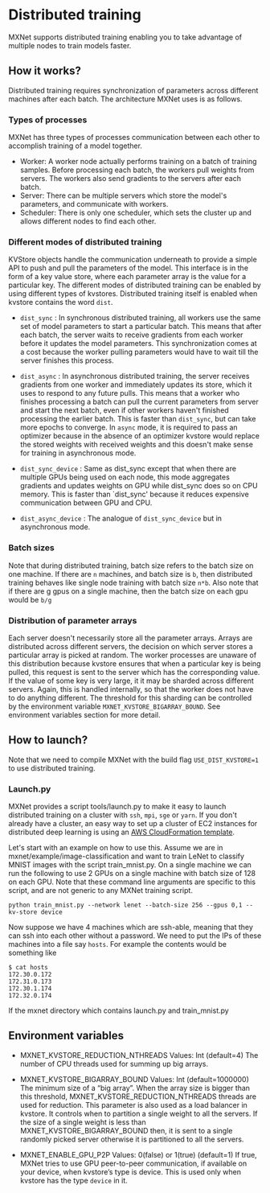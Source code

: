 # Distributed training

MXNet supports distributed training enabling you to take advantage of multiple nodes to train models faster.

## How it works?

Distributed training requires synchronization of parameters across different machines after each batch. The architecture MXNet uses is as follows.

### Types of processes
MXNet has three types of processes communication between each other to accomplish training of a model together.
- Worker: A worker node actually performs training on a batch of training samples. Before processing each batch, the workers pull weights from servers. The workers also send gradients to the servers after each batch.
- Server: There can be multiple servers which store the model's parameters, and communicate with workers.
- Scheduler: There is only one scheduler, which sets the cluster up and allows different nodes to find each other.

### Different modes of distributed training
KVStore objects handle the communication underneath to provide a simple API to push and pull the parameters of the model. This interface is in the form of a key value store, where each parameter array is the value for a particular key. The different modes of distributed training can be enabled by using different types of kvstores. Distributed training itself is enabled when kvstore contains the word `dist`.

- `dist_sync` : In synchronous distributed training, all workers use the same set of model parameters to start a particular batch. This means that after each batch, the server waits to receive gradients from each worker before it updates the model parameters. This synchronization comes at a cost because the worker pulling parameters would have to wait till the server finishes this process.

- `dist_async` : In asynchronous distributed training, the server receives gradients from one worker and immediately updates its store, which it uses to respond to any future pulls. This means that a worker who finishes processing a batch can pull the current parameters from server and start the next batch, even if other workers haven't finished processing the earlier batch. This is faster than `dist_sync`, but can take more epochs to converge. In `async` mode, it is required to pass an optimizer because in the absence of an optimizer kvstore would replace the stored weights with received weights and this doesn't make sense for training in asynchronous mode.

- `dist_sync_device` : Same as dist_sync except that when there are multiple GPUs being used on each node, this mode aggregates gradients and updates weights on GPU while dist_sync does so on CPU memory. This is faster than `dist_sync' because it reduces expensive communication between GPU and CPU.

- `dist_async_device` : The analogue of `dist_sync_device` but in asynchronous mode.

### Batch sizes
Note that during distributed training, batch size refers to the batch size on one machine. If there are `n` machines, and batch size is `b`, then distributed training behaves like single node training with batch size `n*b`. Also note that if there are g gpus on a single machine, then the batch size on each gpu would be `b/g`

### Distribution of parameter arrays
Each server doesn't necessarily store all the parameter arrays. Arrays are distributed across different servers, the decision on which server stores a particular array is picked at random. The worker processes are unaware of this distribution because kvstore ensures that when a particular key is being pulled, this request is sent to the server which has the corresponding value.
If the value of some key is very large, it it may be sharded across different servers. Again, this is handled internally, so that the worker does not have to do anything different. The threshold for this sharding can be controlled by the environment variable `MXNET_KVSTORE_BIGARRAY_BOUND`. See environment variables section for more detail.

## How to launch?
Note that we need to compile MXNet with the build flag `USE_DIST_KVSTORE=1` to use distributed training.

### Launch.py
MXNet provides a script tools/launch.py to make it easy to launch distributed training on a cluster with `ssh`, `mpi`, `sge` or `yarn`. If you don't already have a cluster, an easy way to set up a cluster of EC2 instances for distributed deep learning is using an [AWS CloudFormation template](https://github.com/awslabs/deeplearning-cfn).

Let's start with an example on how to use this. Assume we are in mxnet/example/image-classification and want to train LeNet to classify MNIST images with the script train_mnist.py.
On a single machine we can run the following to use 2 GPUs on a single machine with batch size of 128 on each GPU. Note that these command line arguments are specific to this script, and are not generic to any MXNet training script.

```
python train_mnist.py --network lenet --batch-size 256 --gpus 0,1 --kv-store device
```

Now suppose we have 4 machines which are ssh-able, meaning that they can ssh into each other without a password. We need to put the IPs of these machines into a file say `hosts`. For example the contents would be something like
 ```
 $ cat hosts
 172.30.0.172
 172.31.0.173
 172.30.1.174
 172.32.0.174
 ```

If the mxnet directory which contains launch.py and train_mnist.py

## Environment variables
 - MXNET_KVSTORE_REDUCTION_NTHREADS
Values: Int (default=4)
The number of CPU threads used for summing up big arrays.

- MXNET_KVSTORE_BIGARRAY_BOUND
Values: Int (default=1000000)
The minimum size of a “big array”.
When the array size is bigger than this threshold, MXNET_KVSTORE_REDUCTION_NTHREADS threads are used for reduction.
This parameter is also used as a load balancer in kvstore. It controls when to partition a single weight to all the servers. If the size of a single weight is less than MXNET_KVSTORE_BIGARRAY_BOUND then, it is sent to a single randomly picked server otherwise it is partitioned to all the servers.

- MXNET_ENABLE_GPU_P2P
Values: 0(false) or 1(true) (default=1)
If true, MXNet tries to use GPU peer-to-peer communication, if available on your device, when kvstore’s type is device. This is used only when kvstore has the type `device` in it.
